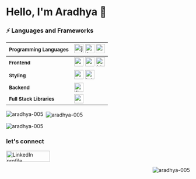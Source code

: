 <h1 align="left">Hello, I'm Aradhya 👋</h1>

<h3>⚡ Languages and Frameworks</h3>

| <small>**Programming Languages**</small>    | <img src="https://img.shields.io/badge/JavaScript-F7DF1E?logo=javascript&logoColor=black&style=for-the-badge" height="25" alt="javascript logo" /> <img src="https://img.shields.io/badge/TypeScript-3178C6?logo=typescript&logoColor=white&style=for-the-badge" height="25" alt="typescript logo" /> <img src="https://img.shields.io/badge/Python-3776AB?logo=python&logoColor=white&style=for-the-badge" height="25" alt="python logo" />  |
|-----------------------------|-------------------------------------------------------------------------------------------------------------------------------------------------------------------------------------------------------------------------------------------------------------------------------------------------------------------------|
| <small>**Frontend**</small>               | <img src="https://img.shields.io/badge/React-61DAFB?logo=react&logoColor=black&style=for-the-badge" height="25" alt="react logo" />  <img src="https://img.shields.io/badge/Next.js-000000?logo=nextdotjs&logoColor=white&style=for-the-badge" height="25" alt="nextjs logo" />   <img src="https://img.shields.io/badge/HTML5-E34F26?logo=html5&logoColor=white&style=for-the-badge" height="25" alt="html5 logo" />                      |
| <small>**Styling**</small>                | <img src="https://img.shields.io/badge/CSS3-1572B6?logo=css3&logoColor=white&style=for-the-badge" height="25" alt="css3 logo" />  <img src="https://img.shields.io/badge/Tailwind CSS-06B6D4?logo=tailwindcss&logoColor=black&style=for-the-badge" height="25" alt="tailwindcss logo" />  |
| <small>**Backend**</small>                | <img src="https://img.shields.io/badge/Firebase-FFCA28?logo=firebase&logoColor=black&style=for-the-badge" height="25" alt="firebase logo" />                                                                                                                                                                             |
| <small>**Full Stack Libraries**</small>     | <img src="https://img.shields.io/badge/Next.js-000000?logo=nextdotjs&logoColor=white&style=for-the-badge" height="25" alt="nextjs logo" />      


<p><img align="left" src="https://github-readme-stats.vercel.app/api/top-langs?username=aradhya-005&show_icons=true&locale=en&layout=compact" alt="aradhya-005" /></p>

<p>&nbsp;<img align="center" src="https://github-readme-stats.vercel.app/api?username=aradhya-005&show_icons=true&locale=en" alt="aradhya-005" /></p>

<p><img align="center" src="https://github-readme-streak-stats.herokuapp.com/?user=aradhya-005&" alt="aradhya-005" /></p>
<h3 align="left">let's connect</h3>
<p align="left">
  <a href="https://linkedin.com/in/aradhya-yadav" target="_blank">
    <img align="center" src="https://img.shields.io/badge/LinkedIn-0A66C2?logo=linkedin&logoColor=white&style=for-the-badge" alt="LinkedIn profile" height="30" width="120" />
  </a>
</p>
<p align="right"> <img src="https://komarev.com/ghpvc/?username=aradhya-005&label=Profile%20views&color=0e75b6&style=flat" alt="aradhya-005" /> </p>


